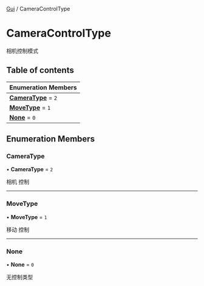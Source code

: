 [Gui](../groups/Gui.Gui.md) / CameraControlType

# CameraControlType <Badge type="tip" text="Enumeration" /> <Score text="CameraControlType" />

相机控制模式

## Table of contents

| Enumeration Members |
| :-----|
| **[CameraType](UI.CameraControlType.md#cameratype)** = ``2`` <br> |
| **[MoveType](UI.CameraControlType.md#movetype)** = ``1`` <br> |
| **[None](UI.CameraControlType.md#none)** = ``0`` <br> |

## Enumeration Members

### CameraType <Score text="CameraType" /> 

• **CameraType** = ``2``

相机  控制

___

### MoveType <Score text="MoveType" /> 

• **MoveType** = ``1``

移动 控制

___

### None <Score text="None" /> 

• **None** = ``0``

无控制类型
